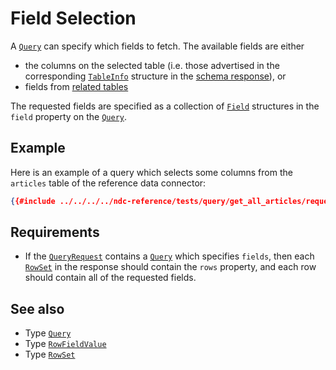 # Field Selection

A [`Query`](../../reference/types.md#query) can specify which fields to fetch. The available fields are either

- the columns on the selected table (i.e. those advertised in the corresponding [`TableInfo`](../../reference/types.md#tableinfo) structure in the [schema response](../schema/tables.md)), or
- fields from [related tables](./relationships.md)

The requested fields are specified as a collection of [`Field`](../../reference/types.md#field) structures in the `field` property on the [`Query`](../../reference/types.md#query).

## Example

Here is an example of a query which selects some columns from the `articles` table of the reference data connector:

```json
{{#include ../../../../ndc-reference/tests/query/get_all_articles/request.json}}
```

## Requirements

- If the [`QueryRequest`](../../reference/types.md#queryrequest) contains a [`Query`](../../reference/types.md#query) which specifies `fields`, then each [`RowSet`](../../reference/types.md#rowset) in the response should contain the `rows` property, and each row should contain all of the requested fields.

## See also

- Type [`Query`](../../reference/types.md#query)
- Type [`RowFieldValue`](../../reference/types.md#rowfieldvalue)
- Type [`RowSet`](../../reference/types.md#rowset)
